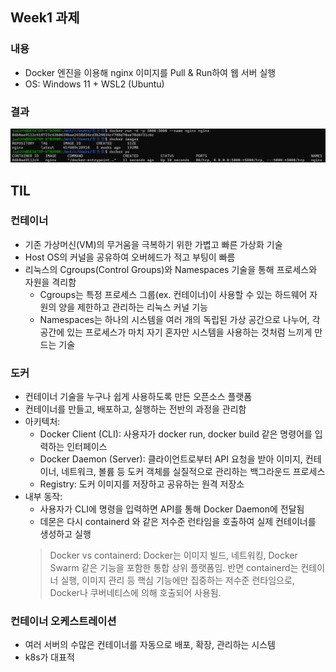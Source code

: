 ## Week1 과제

### 내용
- Docker 엔진을 이용해 nginx 이미지를 Pull & Run하여 웹 서버 실행
- OS: Windows 11 + WSL2 (Ubuntu)

### 결과
![alt text](image.png)

## TIL
### 컨테이너
- 기존 가상머신(VM)의 무거움을 극복하기 위한 가볍고 빠른 가상화 기술
- Host OS의 커널을 공유하여 오버헤드가 적고 부팅이 빠름
- 리눅스의 Cgroups(Control Groups)와 Namespaces 기술을 통해 프로세스와 자원을 격리함
    - Cgroups는 특정 프로세스 그룹(ex. 컨테이너)이 사용할 수 있는 하드웨어 자원의 양을 제한하고 관리하는 리눅스 커널 기능
    - Namespaces는 하나의 시스템을 여러 개의 독립된 가상 공간으로 나누어, 각 공간에 있는 프로세스가 마치 자기 혼자만 시스템을 사용하는 것처럼 느끼게 만드는 기술

### 도커
- 컨테이너 기술을 누구나 쉽게 사용하도록 만든 오픈소스 플랫폼
- 컨테이너를 만들고, 배포하고, 실행하는 전반의 과정을 관리함
- 아키텍처:
    - Docker Client (CLI): 사용자가 docker run, docker build 같은 명령어를 입력하는 인터페이스
    - Docker Daemon (Server): 클라이언트로부터 API 요청을 받아 이미지, 컨테이너, 네트워크, 볼륨 등 도커 객체를 실질적으로 관리하는 백그라운드 프로세스
    - Registry: 도커 이미지를 저장하고 공유하는 원격 저장소 
- 내부 동작: 
    - 사용자가 CLI에 명령을 입력하면 API를 통해 Docker Daemon에 전달됨
    - 데몬은 다시 containerd 와 같은 저수준 런타임을 호출하여 실제 컨테이너를 생성하고 실행
    > Docker vs containerd: Docker는 이미지 빌드, 네트워킹, Docker Swarm 같은 기능을 포함한 통합 상위 플랫폼임. 반면 containerd는 컨테이너 실행, 이미지 관리 등 핵심 기능에만 집중하는 저수준 런타임으로, Docker나 쿠버네티스에 의해 호출되어 사용됨.

### 컨테이너 오케스트레이션 
- 여러 서버의 수많은 컨테이너를 자동으로 배포, 확장, 관리하는 시스템
- k8s가 대표적